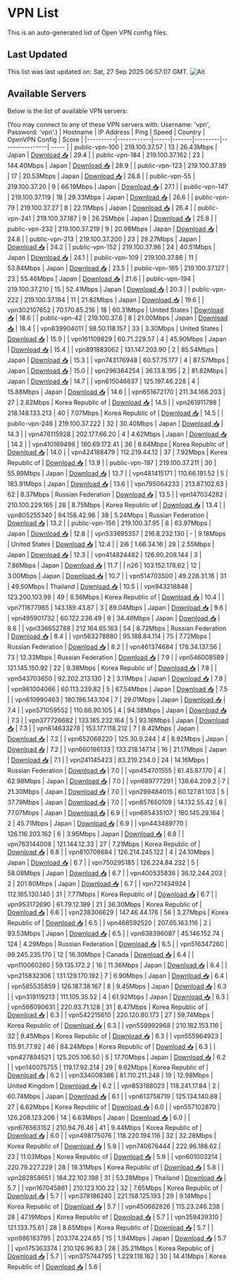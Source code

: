 # VPN List

This is an auto-generated list of Open VPN config files.

## Last Updated

This list was last updated on: Sat, 27 Sep 2025 06:57:07 GMT.
![Alt](https://repobeats.axiom.co/api/embed/186b98318ef1479477931607c1ad7d823f12451f.svg "Repobeats analytics image")

## Available Servers

Below is the list of available VPN servers:

(You may connect to any of these VPN servers with: Username: 'vpn', Password: 'vpn'.)
| Hostname | IP Address | Ping | Speed | Country | OpenVPN Config | Score |
|----------|------------|------|-------|---------|----------------| ----- |
| public-vpn-100 | 219.100.37.57 | 13 | 26.43Mbps | Japan | [Download 📥](./configs/server_0_JP.ovpn) | 29.4 |
| public-vpn-184 | 219.100.37.162 | 23 | 144.40Mbps | Japan | [Download 📥](./configs/server_1_JP.ovpn) | 28.9 |
| public-vpn-123 | 219.100.37.89 | 17 | 20.53Mbps | Japan | [Download 📥](./configs/server_2_JP.ovpn) | 28.8 |
| public-vpn-55 | 219.100.37.20 | 9 | 66.19Mbps | Japan | [Download 📥](./configs/server_3_JP.ovpn) | 27.1 |
| public-vpn-147 | 219.100.37.119 | 18 | 29.33Mbps | Japan | [Download 📥](./configs/server_4_JP.ovpn) | 26.6 |
| public-vpn-79 | 219.100.37.27 | 8 | 22.11Mbps | Japan | [Download 📥](./configs/server_5_JP.ovpn) | 26.4 |
| public-vpn-241 | 219.100.37.187 | 9 | 26.25Mbps | Japan | [Download 📥](./configs/server_6_JP.ovpn) | 25.8 |
| public-vpn-232 | 219.100.37.219 | 9 | 20.98Mbps | Japan | [Download 📥](./configs/server_7_JP.ovpn) | 24.8 |
| public-vpn-213 | 219.100.37.200 | 23 | 29.27Mbps | Japan | [Download 📥](./configs/server_8_JP.ovpn) | 24.2 |
| public-vpn-152 | 219.100.37.96 | 24 | 40.51Mbps | Japan | [Download 📥](./configs/server_9_JP.ovpn) | 24.1 |
| public-vpn-109 | 219.100.37.86 | 11 | 53.84Mbps | Japan | [Download 📥](./configs/server_10_JP.ovpn) | 23.5 |
| public-vpn-165 | 219.100.37.127 | 23 | 55.46Mbps | Japan | [Download 📥](./configs/server_11_JP.ovpn) | 21.6 |
| public-vpn-194 | 219.100.37.210 | 15 | 52.41Mbps | Japan | [Download 📥](./configs/server_12_JP.ovpn) | 20.3 |
| public-vpn-222 | 219.100.37.184 | 11 | 21.82Mbps | Japan | [Download 📥](./configs/server_13_JP.ovpn) | 19.6 |
| vpn302107652 | 70.170.85.216 | 18 | 60.31Mbps | United States | [Download 📥](./configs/server_14_US.ovpn) | 18.6 |
| public-vpn-42 | 219.100.37.6 | 8 | 21.00Mbps | Japan | [Download 📥](./configs/server_15_JP.ovpn) | 18.4 |
| vpn839904011 | 98.50.118.157 | 33 | 3.30Mbps | United States | [Download 📥](./configs/server_16_US.ovpn) | 15.9 |
| vpn161109829 | 60.71.229.57 | 4 | 45.90Mbps | Japan | [Download 📥](./configs/server_17_JP.ovpn) | 15.4 |
| vpn891883062 | 131.147.203.90 | 2 | 85.54Mbps | Japan | [Download 📥](./configs/server_18_JP.ovpn) | 15.3 |
| vpn743176948 | 60.57.75.177 | 4 | 87.57Mbps | Japan | [Download 📥](./configs/server_19_JP.ovpn) | 15.0 |
| vpn296364254 | 36.13.8.195 | 2 | 81.82Mbps | Japan | [Download 📥](./configs/server_20_JP.ovpn) | 14.7 |
| vpn615046637 | 125.197.46.228 | 4 | 15.88Mbps | Japan | [Download 📥](./configs/server_21_JP.ovpn) | 14.6 |
| vpn651672170 | 211.34.166.203 | 27 | 2.82Mbps | Korea Republic of | [Download 📥](./configs/server_22_KR.ovpn) | 14.5 |
| vpn261911798 | 218.148.133.213 | 40 | 7.07Mbps | Korea Republic of | [Download 📥](./configs/server_23_KR.ovpn) | 14.5 |
| public-vpn-246 | 219.100.37.222 | 32 | 30.40Mbps | Japan | [Download 📥](./configs/server_24_JP.ovpn) | 14.3 |
| vpn476115928 | 202.177.66.20 | 4 | 4.62Mbps | Japan | [Download 📥](./configs/server_25_JP.ovpn) | 14.2 |
| vpn410169498 | 180.69.172.41 | 36 | 8.64Mbps | Korea Republic of | [Download 📥](./configs/server_26_KR.ovpn) | 14.0 |
| vpn424188479 | 112.219.44.12 | 37 | 7.92Mbps | Korea Republic of | [Download 📥](./configs/server_27_KR.ovpn) | 13.9 |
| public-vpn-197 | 219.100.37.211 | 30 | 55.99Mbps | Japan | [Download 📥](./configs/server_28_JP.ovpn) | 13.7 |
| vpn481415171 | 110.66.191.52 | 5 | 183.91Mbps | Japan | [Download 📥](./configs/server_29_JP.ovpn) | 13.6 |
| vpn795064233 | 213.87.102.63 | 62 | 8.37Mbps | Russian Federation | [Download 📥](./configs/server_30_RU.ovpn) | 13.5 |
| vpn147034282 | 210.100.229.165 | 28 | 8.75Mbps | Korea Republic of | [Download 📥](./configs/server_31_KR.ovpn) | 13.4 |
| vpn805255340 | 94.158.42.96 | 38 | 5.24Mbps | Russian Federation | [Download 📥](./configs/server_32_RU.ovpn) | 13.2 |
| public-vpn-156 | 219.100.37.95 | 8 | 63.97Mbps | Japan | [Download 📥](./configs/server_33_JP.ovpn) | 12.8 |
| vpn533695357 | 216.8.232.130 | - | 9.18Mbps | United States | [Download 📥](./configs/server_34_US.ovpn) | 12.4 |
| 2i6 | 1.66.34.16 | 28 | 2.55Mbps | Japan | [Download 📥](./configs/server_35_JP.ovpn) | 12.3 |
| vpn414824482 | 126.90.208.144 | 3 | 7.86Mbps | Japan | [Download 📥](./configs/server_36_JP.ovpn) | 11.7 |
| n26 | 103.152.178.62 | 12 | 3.00Mbps | Japan | [Download 📥](./configs/server_37_JP.ovpn) | 10.7 |
| vpn514703500 | 49.228.31.16 | 31 | 49.50Mbps | Thailand | [Download 📥](./configs/server_38_TH.ovpn) | 10.5 |
| vpn943218848 | 123.200.103.98 | 49 | 8.56Mbps | Korea Republic of | [Download 📥](./configs/server_39_KR.ovpn) | 10.4 |
| vpn711677985 | 143.189.43.87 | 3 | 89.04Mbps | Japan | [Download 📥](./configs/server_40_JP.ovpn) | 9.6 |
| vpn495901732 | 60.122.236.49 | 6 | 34.46Mbps | Japan | [Download 📥](./configs/server_41_JP.ovpn) | 8.6 |
| vpn336652788 | 212.164.65.163 | 54 | 8.72Mbps | Russian Federation | [Download 📥](./configs/server_42_RU.ovpn) | 8.4 |
| vpn563278880 | 95.188.84.114 | 75 | 7.72Mbps | Russian Federation | [Download 📥](./configs/server_43_RU.ovpn) | 8.2 |
| vpn461374684 | 178.34.137.56 | 73 | 12.33Mbps | Russian Federation | [Download 📥](./configs/server_44_RU.ovpn) | 7.9 |
| vpn546008589 | 121.145.150.92 | 22 | 9.38Mbps | Korea Republic of | [Download 📥](./configs/server_45_KR.ovpn) | 7.8 |
| vpn543703650 | 92.202.213.130 | 2 | 3.11Mbps | Japan | [Download 📥](./configs/server_46_JP.ovpn) | 7.8 |
| vpn961004066 | 60.113.239.82 | 5 | 67.54Mbps | Japan | [Download 📥](./configs/server_47_JP.ovpn) | 7.5 |
| vpn610990463 | 180.196.143.104 | 7 | 29.01Mbps | Japan | [Download 📥](./configs/server_48_JP.ovpn) | 7.4 |
| vpn571059552 | 110.66.90.105 | 4 | 94.38Mbps | Japan | [Download 📥](./configs/server_49_JP.ovpn) | 7.3 |
| vpn377726682 | 133.165.232.164 | 5 | 93.16Mbps | Japan | [Download 📥](./configs/server_50_JP.ovpn) | 7.3 |
| vpn614633278 | 153.177.118.212 | 7 | 8.42Mbps | Japan | [Download 📥](./configs/server_51_JP.ovpn) | 7.2 |
| vpn652068220 | 125.30.9.244 | 4 | 8.92Mbps | Japan | [Download 📥](./configs/server_52_JP.ovpn) | 7.2 |
| vpn660186133 | 133.218.147.14 | 16 | 21.17Mbps | Japan | [Download 📥](./configs/server_53_JP.ovpn) | 7.1 |
| vpn241145423 | 83.219.234.0 | 24 | 14.16Mbps | Russian Federation | [Download 📥](./configs/server_54_RU.ovpn) | 7.0 |
| vpn454701555 | 61.45.87.170 | 4 | 62.98Mbps | Japan | [Download 📥](./configs/server_55_JP.ovpn) | 7.0 |
| vpn689777291 | 138.64.209.2 | 7 | 21.30Mbps | Japan | [Download 📥](./configs/server_56_JP.ovpn) | 7.0 |
| vpn299484015 | 60.127.61.103 | 5 | 37.79Mbps | Japan | [Download 📥](./configs/server_57_JP.ovpn) | 7.0 |
| vpn857650109 | 14.132.55.42 | 6 | 77.07Mbps | Japan | [Download 📥](./configs/server_58_JP.ovpn) | 6.9 |
| vpn685435107 | 180.145.29.164 | 2 | 45.71Mbps | Japan | [Download 📥](./configs/server_59_JP.ovpn) | 6.9 |
| vpn443489770 | 126.116.203.162 | 6 | 3.95Mbps | Japan | [Download 📥](./configs/server_60_JP.ovpn) | 6.8 |
| vpn763144008 | 121.144.12.33 | 27 | 7.21Mbps | Korea Republic of | [Download 📥](./configs/server_61_KR.ovpn) | 6.8 |
| vpn810708684 | 126.214.245.122 | 4 | 24.10Mbps | Japan | [Download 📥](./configs/server_62_JP.ovpn) | 6.7 |
| vpn750295185 | 126.224.84.232 | 5 | 58.08Mbps | Japan | [Download 📥](./configs/server_63_JP.ovpn) | 6.7 |
| vpn400535836 | 36.12.244.203 | 2 | 201.60Mbps | Japan | [Download 📥](./configs/server_64_JP.ovpn) | 6.7 |
| vpn721434924 | 112.165.130.140 | 31 | 7.77Mbps | Korea Republic of | [Download 📥](./configs/server_65_KR.ovpn) | 6.7 |
| vpn953172690 | 61.79.12.189 | 21 | 36.30Mbps | Korea Republic of | [Download 📥](./configs/server_66_KR.ovpn) | 6.6 |
| vpn238306629 | 147.46.44.176 | 56 | 3.27Mbps | Korea Republic of | [Download 📥](./configs/server_67_KR.ovpn) | 6.5 |
| vpn468592520 | 207.65.163.116 | 2 | 93.53Mbps | Japan | [Download 📥](./configs/server_68_JP.ovpn) | 6.5 |
| vpn638396087 | 45.146.152.74 | 124 | 4.29Mbps | Russian Federation | [Download 📥](./configs/server_69_RU.ovpn) | 6.5 |
| vpn516347260 | 99.245.235.170 | 12 | 16.30Mbps | Canada | [Download 📥](./configs/server_70_CA.ovpn) | 6.4 |
| vpn110060260 | 59.135.172.2 | 16 | 11.36Mbps | Japan | [Download 📥](./configs/server_71_JP.ovpn) | 6.4 |
| vpn215832306 | 131.129.170.192 | 7 | 6.90Mbps | Japan | [Download 📥](./configs/server_72_JP.ovpn) | 6.4 |
| vpn585535859 | 126.187.38.167 | 8 | 9.45Mbps | Japan | [Download 📥](./configs/server_73_JP.ovpn) | 6.3 |
| vpn319119213 | 111.105.35.52 | 4 | 61.92Mbps | Japan | [Download 📥](./configs/server_74_JP.ovpn) | 6.3 |
| vpn566090631 | 220.93.71.128 | 31 | 8.47Mbps | Korea Republic of | [Download 📥](./configs/server_75_KR.ovpn) | 6.3 |
| vpn542215610 | 220.120.80.173 | 27 | 59.74Mbps | Korea Republic of | [Download 📥](./configs/server_76_KR.ovpn) | 6.3 |
| vpn559992968 | 210.182.153.116 | 32 | 9.45Mbps | Korea Republic of | [Download 📥](./configs/server_77_KR.ovpn) | 6.3 |
| vpn555964923 | 115.91.77.92 | 46 | 84.24Mbps | Korea Republic of | [Download 📥](./configs/server_78_KR.ovpn) | 6.3 |
| vpn427894521 | 125.205.106.50 | 5 | 17.70Mbps | Japan | [Download 📥](./configs/server_79_JP.ovpn) | 6.2 |
| vpn140075755 | 119.17.92.214 | 29 | 9.62Mbps | Korea Republic of | [Download 📥](./configs/server_80_KR.ovpn) | 6.2 |
| vpn334008386 | 81.110.211.248 | 19 | 12.98Mbps | United Kingdom | [Download 📥](./configs/server_81_GB.ovpn) | 6.2 |
| vpn853188023 | 118.241.17.84 | 2 | 60.74Mbps | Japan | [Download 📥](./configs/server_82_JP.ovpn) | 6.1 |
| vpn613758719 | 125.134.140.88 | 27 | 6.62Mbps | Korea Republic of | [Download 📥](./configs/server_83_KR.ovpn) | 6.0 |
| vpn557102870 | 126.208.123.206 | 14 | 6.63Mbps | Japan | [Download 📥](./configs/server_84_JP.ovpn) | 6.0 |
| vpn676563152 | 210.94.76.46 | 41 | 9.44Mbps | Korea Republic of | [Download 📥](./configs/server_85_KR.ovpn) | 6.0 |
| vpn498175076 | 118.220.194.116 | 32 | 32.28Mbps | Korea Republic of | [Download 📥](./configs/server_86_KR.ovpn) | 5.9 |
| vpn740676444 | 222.96.188.62 | 23 | 11.03Mbps | Korea Republic of | [Download 📥](./configs/server_87_KR.ovpn) | 5.9 |
| vpn601003214 | 220.79.227.229 | 28 | 19.31Mbps | Korea Republic of | [Download 📥](./configs/server_88_KR.ovpn) | 5.8 |
| vpn282858651 | 184.22.102.198 | 31 | 53.28Mbps | Thailand | [Download 📥](./configs/server_89_TH.ovpn) | 5.7 |
| vpn167045861 | 210.123.100.22 | 32 | 7.65Mbps | Korea Republic of | [Download 📥](./configs/server_90_KR.ovpn) | 5.7 |
| vpn378186240 | 221.158.125.193 | 29 | 9.14Mbps | Korea Republic of | [Download 📥](./configs/server_91_KR.ovpn) | 5.7 |
| vpn450662826 | 115.23.246.238 | 28 | 47.19Mbps | Korea Republic of | [Download 📥](./configs/server_92_KR.ovpn) | 5.7 |
| vpn359439310 | 121.133.75.61 | 28 | 8.65Mbps | Korea Republic of | [Download 📥](./configs/server_93_KR.ovpn) | 5.7 |
| vpn986183795 | 203.174.224.65 | 15 | 1.94Mbps | Japan | [Download 📥](./configs/server_94_JP.ovpn) | 5.7 |
| vpn175363374 | 210.126.96.83 | 28 | 35.21Mbps | Korea Republic of | [Download 📥](./configs/server_95_KR.ovpn) | 5.7 |
| vpn375744795 | 1.229.118.162 | 30 | 14.41Mbps | Korea Republic of | [Download 📥](./configs/server_96_KR.ovpn) | 5.6 |
